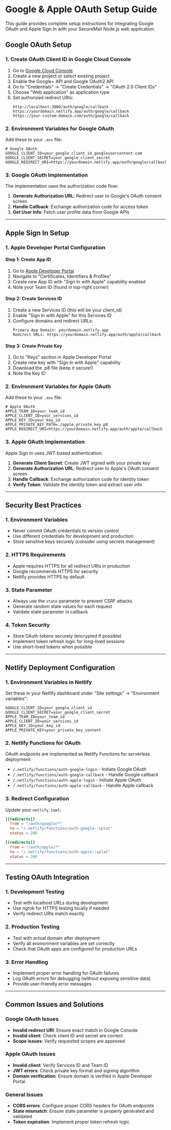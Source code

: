 # Google & Apple OAuth Setup Guide

This guide provides complete setup instructions for integrating Google OAuth and Apple Sign In with your SecureMail Node.js web application.

## Google OAuth Setup

### 1. Create OAuth Client ID in Google Cloud Console

1. Go to [Google Cloud Console](https://console.cloud.google.com/)
2. Create a new project or select existing project
3. Enable the Google+ API and Google OAuth2 API
4. Go to "Credentials" → "Create Credentials" → "OAuth 2.0 Client IDs"
5. Choose "Web application" as application type
6. Set authorized redirect URIs:
   ```
   http://localhost:3000/auth/google/callback
   https://yourdomain.netlify.app/auth/google/callback
   https://your-custom-domain.com/auth/google/callback
   ```

### 2. Environment Variables for Google OAuth

Add these to your `.env` file:

```env
# Google OAuth
GOOGLE_CLIENT_ID=your_google_client_id.googleusercontent.com
GOOGLE_CLIENT_SECRET=your_google_client_secret
GOOGLE_REDIRECT_URI=https://yourdomain.netlify.app/auth/google/callback
```

### 3. Google OAuth Implementation

The implementation uses the authorization code flow:

1. **Generate Authorization URL**: Redirect user to Google's OAuth consent screen
2. **Handle Callback**: Exchange authorization code for access token
3. **Get User Info**: Fetch user profile data from Google APIs

---

## Apple Sign In Setup

### 1. Apple Developer Portal Configuration

#### Step 1: Create App ID
1. Go to [Apple Developer Portal](https://developer.apple.com/account/)
2. Navigate to "Certificates, Identifiers & Profiles"
3. Create new App ID with "Sign In with Apple" capability enabled
4. Note your Team ID (found in top-right corner)

#### Step 2: Create Services ID
1. Create a new Services ID (this will be your client_id)
2. Enable "Sign In with Apple" for this Services ID
3. Configure domains and redirect URLs:
   ```
   Primary App Domain: yourdomain.netlify.app
   Redirect URLs: https://yourdomain.netlify.app/auth/apple/callback
   ```

#### Step 3: Create Private Key
1. Go to "Keys" section in Apple Developer Portal
2. Create new key with "Sign In with Apple" capability
3. Download the .p8 file (keep it secure!)
4. Note the Key ID

### 2. Environment Variables for Apple OAuth

Add these to your `.env` file:

```env
# Apple OAuth
APPLE_TEAM_ID=your_team_id
APPLE_CLIENT_ID=your_services_id
APPLE_KEY_ID=your_key_id
APPLE_PRIVATE_KEY_PATH=./apple_private_key.p8
APPLE_REDIRECT_URI=https://yourdomain.netlify.app/auth/apple/callback
```

### 3. Apple OAuth Implementation

Apple Sign In uses JWT-based authentication:

1. **Generate Client Secret**: Create JWT signed with your private key
2. **Generate Authorization URL**: Redirect user to Apple's OAuth consent screen
3. **Handle Callback**: Exchange authorization code for identity token
4. **Verify Token**: Validate the identity token and extract user info

---

## Security Best Practices

### 1. Environment Variables
- Never commit OAuth credentials to version control
- Use different credentials for development and production
- Store sensitive keys securely (consider using secrets management)

### 2. HTTPS Requirements
- Apple requires HTTPS for all redirect URIs in production
- Google recommends HTTPS for security
- Netlify provides HTTPS by default

### 3. State Parameter
- Always use the `state` parameter to prevent CSRF attacks
- Generate random state values for each request
- Validate state parameter in callback

### 4. Token Security
- Store OAuth tokens securely (encrypted if possible)
- Implement token refresh logic for long-lived sessions
- Use short-lived tokens when possible

---

## Netlify Deployment Configuration

### 1. Environment Variables in Netlify
Set these in your Netlify dashboard under "Site settings" → "Environment variables":

```
GOOGLE_CLIENT_ID=your_google_client_id
GOOGLE_CLIENT_SECRET=your_google_client_secret
APPLE_TEAM_ID=your_team_id
APPLE_CLIENT_ID=your_services_id
APPLE_KEY_ID=your_key_id
APPLE_PRIVATE_KEY=your_private_key_content
```

### 2. Netlify Functions for OAuth
OAuth endpoints are implemented as Netlify Functions for serverless deployment:

- `/.netlify/functions/auth-google-login` - Initiate Google OAuth
- `/.netlify/functions/auth-google-callback` - Handle Google callback
- `/.netlify/functions/auth-apple-login` - Initiate Apple OAuth  
- `/.netlify/functions/auth-apple-callback` - Handle Apple callback

### 3. Redirect Configuration
Update your `netlify.toml`:

```toml
[[redirects]]
  from = "/auth/google/*"
  to = "/.netlify/functions/auth-google-:splat"
  status = 200

[[redirects]]
  from = "/auth/apple/*"
  to = "/.netlify/functions/auth-apple-:splat"
  status = 200
```

---

## Testing OAuth Integration

### 1. Development Testing
- Test with localhost URLs during development
- Use ngrok for HTTPS testing locally if needed
- Verify redirect URIs match exactly

### 2. Production Testing
- Test with actual domain after deployment
- Verify all environment variables are set correctly
- Check that OAuth apps are configured for production URLs

### 3. Error Handling
- Implement proper error handling for OAuth failures
- Log OAuth errors for debugging (without exposing sensitive data)
- Provide user-friendly error messages

---

## Common Issues and Solutions

### Google OAuth Issues
- **Invalid redirect URI**: Ensure exact match in Google Console
- **Invalid client**: Check client ID and secret are correct
- **Scope issues**: Verify requested scopes are approved

### Apple OAuth Issues  
- **Invalid client**: Verify Services ID and Team ID
- **JWT errors**: Check private key format and signing algorithm
- **Domain verification**: Ensure domain is verified in Apple Developer Portal

### General Issues
- **CORS errors**: Configure proper CORS headers for OAuth endpoints
- **State mismatch**: Ensure state parameter is properly generated and validated
- **Token expiration**: Implement proper token refresh logic
